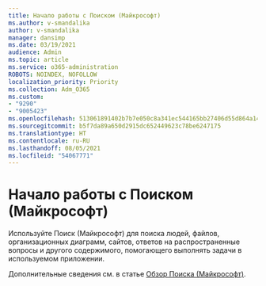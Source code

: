 ```yaml
---
title: Начало работы с Поиском (Майкрософт)
ms.author: v-smandalika
author: v-smandalika
manager: dansimp
ms.date: 03/19/2021
audience: Admin
ms.topic: article
ms.service: o365-administration
ROBOTS: NOINDEX, NOFOLLOW
localization_priority: Priority
ms.collection: Adm_O365
ms.custom:
- "9290"
- "9005423"
ms.openlocfilehash: 513061891402b7b7e050c8a341ec544165bb27406d55d864a14641cd1f1e63c7
ms.sourcegitcommit: b5f7da89a650d2915dc652449623c78be6247175
ms.translationtype: HT
ms.contentlocale: ru-RU
ms.lasthandoff: 08/05/2021
ms.locfileid: "54067771"
---
```

# <a name="get-started-with-microsoft-search"></a>Начало работы с Поиском (Майкрософт)

Используйте Поиск (Майкрософт) для поиска людей, файлов, организационных диаграмм, сайтов, ответов на распространенные вопросы и другого содержимого, помогающего выполнять задачи в используемом приложении.

Дополнительные сведения см. в статье [Обзор Поиска (Майкрософт)](https://docs.microsoft.com/microsoftsearch/overview-microsoft-search).